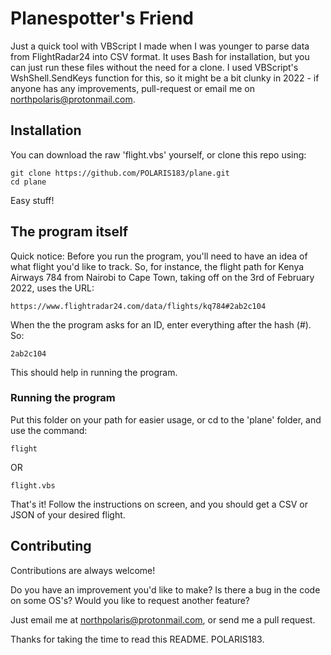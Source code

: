 # Planespotter's Friend

Just a quick tool with VBScript I made when I was younger to parse data from FlightRadar24 into CSV format. 
It uses Bash for installation, but you can just run these files without the need for a clone.
I used VBScript's WshShell.SendKeys function for this, so it might be a bit clunky in 2022 - if anyone has any improvements, pull-request or email me on northpolaris@protonmail.com.
## Installation

You can download the raw 'flight.vbs' yourself, or clone this repo using:

```
git clone https://github.com/POLARIS183/plane.git
cd plane
```

Easy stuff!

## The program itself

Quick notice: Before you run the program, you'll need to have an idea of what flight you'd like to track.
So, for instance, the flight path for Kenya Airways 784 from Nairobi to Cape Town, taking off on the 3rd of February 2022, uses the URL:
```
https://www.flightradar24.com/data/flights/kq784#2ab2c104
```
When the the program asks for an ID, enter everything after the hash (#).
So:
```
2ab2c104
```
This should help in running the program.

### Running the program

Put this folder on your path for easier usage, or cd to the 'plane' folder, and use the command:
```
flight
```
OR
```
flight.vbs
```

That's it! Follow the instructions on screen, and you should get a CSV or JSON of your desired flight.


## Contributing

Contributions are always welcome!

Do you have an improvement you'd like to make?
Is there a bug in the code on some OS's?
Would you like to request another feature?

Just email me at northpolaris@protonmail.com, or send me a pull request.

Thanks for taking the time to read this README.
POLARIS183.

